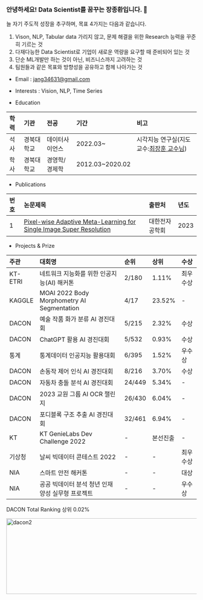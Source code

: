 ### 안녕하세요! Data Scientist를 꿈꾸는 장종환입니다. 👋
늘 자기 주도적 성장을 추구하며, 목표 4가지는 다음과 같습니다.
1) Vison, NLP, Tabular data 가리지 않고, 문제 해결을 위한 Research 능력을 꾸준히 기르는 것
2) 다재다능한 Data Scientist로 기업이 새로운 역량을 요구할 때 준비되어 있는 것
3) 단순 ML개발만 하는 것이 아닌, 비즈니스까지 고려하는 것
4) 팀원들과 같은 목표와 방향성을 공유하고 함께 나아가는 것

- Email : jang34631@gmail.com


- Interests : Vision, NLP, Time Series
- Education  

|**학력**|**기관**|**전공**|**기간**|**비고**|
|:---|:---|:---|:---|:---|
|석사|경북대학교|데이터사이언스|2022.03~|시각지능 연구실(지도교수:[최장훈 교수님](https://janghoonchoi.github.io/))|
|학사|경북대학교|경영학/경제학|2012.03~2020.02||

- Publications

|**번호**|**논문제목**|**출판처**|**년도**|
|:---|:---|:---|:---|
|1|[Pixel-wise Adaptive Meta-Learning for Single Image Super Resolution](https://drive.google.com/file/d/1rPoh3MN39legc0Sks8baSI1_4nSmdXP4/view?usp=share_link)|대한전자공학회|2023|  
  
- Projects & Prize

|**주관**|**대회명**|**순위**|**상위**|**수상**|
|:---|:---|:---|:---|:---|
|KT-ETRI|네트워크 지능화를 위한 인공지능(AI) 해커톤|2/180|1.11%|최우수상|
|KAGGLE|MOAI 2022 Body Morphometry AI Segmentation|4/17|23.52%|-|
|DACON|예술 작품 화가 분류 AI 경진대회|5/215|2.32%|수상|
|DACON|ChatGPT 활용 AI 경진대회|5/532|0.93%|수상|
|통계|통계데이터 인공지능 활용대회 |6/395|1.52%|우수상|
|DACON|손동작 제어 인식 AI 경진대회|8/216|3.70%|수상|
|DACON|자동차 충돌 분석 AI 경진대회|24/449|5.34%|-|
|DACON|2023 교원 그룹 AI OCR 챌린지|26/430|6.04%|-|
|DACON|포디블록 구조 추출 AI 경진대회|32/461|6.94%|-|
|KT|KT GenieLabs Dev Challenge 2022|-|본선진출|-|
|기상청|날씨 빅데이터 콘테스트 2022|-|-|최우수상|
|NIA|스마트 안전 해커톤|-|-|대상|
|NIA|공공 빅데이터 분석 청년 인재 양성 실무형 프로젝트|-|-|우수상|


DACON Total Ranking 상위 0.02%


<img width="665" height="200" alt="dacon2" src="https://github.com/jang3463/jang3463/assets/70848146/6541dbd7-b3cb-4c35-8477-eed0a36ca07b">
<!--
**jang3463/jang3463** is a ✨ _special_ ✨ repository because its `README.md` (this file) appears on your GitHub profile.

Here are some ideas to get you started:

- 🔭 I’m currently working on ...
- 🌱 I’m currently learning ...
- 👯 I’m looking to collaborate on ...
- 🤔 I’m looking for help with ...
- 💬 Ask me about ...
- 📫 How to reach me: ...
- 😄 Pronouns: ...
- ⚡ Fun fact: ...
-->
